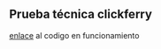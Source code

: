 ## Prueba técnica clickferry
[enlace](https://prueba-tecnica-clickferry-3568yz1gk-matgarfer499.vercel.app/) al codigo en funcionamiento
